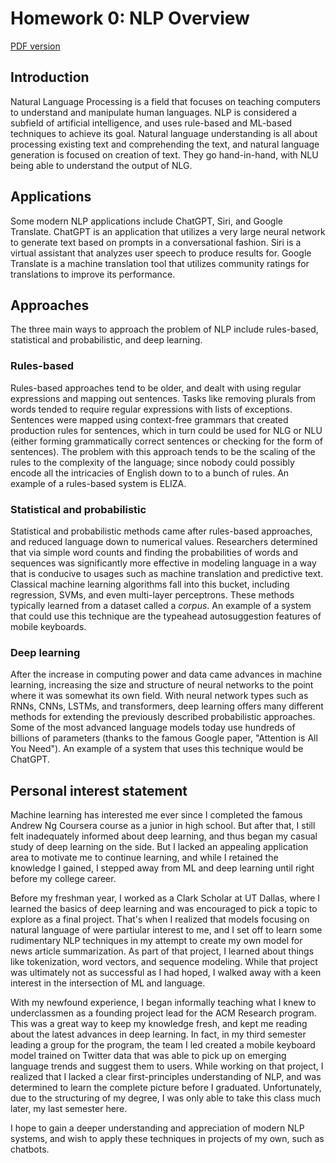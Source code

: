 # Homework 0: NLP Overview

[PDF version](./nlp_overview.pdf)

## Introduction

Natural Language Processing is a field that focuses on teaching computers to understand and manipulate human languages. NLP is considered a subfield of artificial intelligence, and uses rule-based and ML-based techniques to achieve its goal. Natural language understanding is all about processing existing text and comprehending the text, and natural language generation is focused on creation of text. They go hand-in-hand, with NLU being able to understand the output of NLG.

## Applications

Some modern NLP applications include ChatGPT, Siri, and Google Translate. ChatGPT is an application that utilizes a very large neural network to generate text based on prompts in a conversational fashion. Siri is a virtual assistant that analyzes user speech to produce results for. Google Translate is a machine translation tool that utilizes community ratings for translations to improve its performance.

## Approaches
The three main ways to approach the problem of NLP include rules-based, statistical and probabilistic, and deep learning.

### Rules-based
Rules-based approaches tend to be older, and dealt with using regular expressions and mapping out sentences. Tasks like removing plurals from words tended to require regular expressions with lists of exceptions. Sentences were mapped using context-free grammars that created production rules for sentences, which in turn could be used for NLG or NLU (either forming grammatically correct sentences or checking for the form of sentences). The problem with this approach tends to be the scaling of the rules to the complexity of the language; since nobody could possibly encode all the intricacies of English down to to a bunch of rules. An example of a rules-based system is ELIZA.

### Statistical and probabilistic
Statistical and probabilistic methods came after rules-based approaches, and reduced language down to numerical values. Researchers determined that via simple word counts and finding the probabilities of words and sequences was significantly more effective in modeling language in a way that is conducive to usages such as machine translation and predictive text. Classical machine learning algorithms fall into this bucket, including regression, SVMs, and even multi-layer perceptrons. These methods typically learned from a dataset called a *corpus*. An example of a system that could use this technique are the typeahead autosuggestion features of mobile keyboards.

### Deep learning
After the increase in computing power and data came advances in machine learning, increasing the size and structure of neural networks to the point where it was somewhat its own field. With neural network types such as RNNs, CNNs, LSTMs, and transformers, deep learning offers many different methods for extending the previously described probabilistic approaches. Some of the most advanced language models today use hundreds of billions of parameters (thanks to the famous Google paper, "Attention is All You Need"). An example of a system that uses this technique would be ChatGPT.

## Personal interest statement

Machine learning has interested me ever since I completed the famous Andrew Ng Coursera course as a junior in high school. But after that, I still felt inadequately informed about deep learning, and thus began my casual study of deep learning on the side. But I lacked an appealing application area to motivate me to continue learning, and while I retained the knowledge I gained, I stepped away from ML and deep learning until right before my college career.

Before my freshman year, I worked as a Clark Scholar at UT Dallas, where I learned the basics of deep learning and was encouraged to pick a topic to explore as a final project. That's when I realized that models focusing on natural language of were partiular interest to me, and I set off to learn some rudimentary NLP techniques in my attempt to create my own model for news article summarization. As part of that project, I learned about things like tokenization, word vectors, and sequence modeling. While that project was ultimately not as successful as I had hoped, I walked away with a keen interest in the intersection of ML and language.

With my newfound experience, I began informally teaching what I knew to underclassmen as a founding project lead for the ACM Research program. This was a great way to keep my knowledge fresh, and kept me reading about the latest advances in deep learning. In fact, in my third semester leading a group for the program, the team I led created a mobile keyboard model trained on Twitter data that was able to pick up on emerging language trends and suggest them to users. While working on that project, I realized that I lacked a clear first-principles understanding of NLP, and was determined to learn the complete picture before I graduated. Unfortunately, due to the structuring of my degree, I was only able to take this class much later, my last semester here.

I hope to gain a deeper understanding and appreciation of modern NLP systems, and wish to apply these techniques in projects of my own, such as chatbots.
